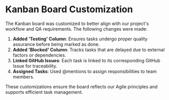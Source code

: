 # Kanban Board Customization

The Kanban board was customized to better align with our project's workflow and QA requirements. The following changes were made:

1. **Added 'Testing' Column**: Ensures tasks undergo proper quality assurance before being marked as done.
2. **Added 'Blocked' Column**: Tracks tasks that are delayed due to external factors or dependencies.
3. **Linked GitHub Issues**: Each task is linked to its corresponding GitHub Issue for traceability.
4. **Assigned Tasks**: Used @mentions to assign responsibilities to team members.

These customizations ensure the board reflects our Agile principles and supports efficient task management.
